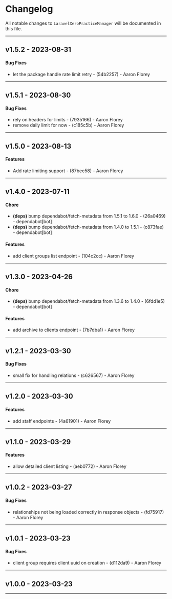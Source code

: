 # Changelog

All notable changes to `LaravelXeroPracticeManager` will be documented in this file.

- - -
## v1.5.2 - 2023-08-31
#### Bug Fixes
- let the package handle rate limit retry - (54b2257) - Aaron Florey

- - -

## v1.5.1 - 2023-08-30
#### Bug Fixes
- rely on headers for limits - (7935166) - Aaron Florey
- remove daily limit for now - (c185c5b) - Aaron Florey

- - -

## v1.5.0 - 2023-08-13
#### Features
- Add rate limiting support - (87bec58) - Aaron Florey

- - -

## v1.4.0 - 2023-07-11
#### Chore
- **(deps)** bump dependabot/fetch-metadata from 1.5.1 to 1.6.0 - (26a0469) - dependabot[bot]
- **(deps)** bump dependabot/fetch-metadata from 1.4.0 to 1.5.1 - (c873fae) - dependabot[bot]
#### Features
- add client groups list endpoint - (104c2cc) - Aaron Florey

- - -

## v1.3.0 - 2023-04-26
#### Chore
- **(deps)** bump dependabot/fetch-metadata from 1.3.6 to 1.4.0 - (6fdd1e5) - dependabot[bot]
#### Features
- add archive to clients endpoint - (7b7dba1) - Aaron Florey

- - -

## v1.2.1 - 2023-03-30
#### Bug Fixes
- small fix for handling relations - (c626567) - Aaron Florey

- - -

## v1.2.0 - 2023-03-30
#### Features
- add staff endpoints - (4a61901) - Aaron Florey

- - -

## v1.1.0 - 2023-03-29
#### Features
- allow detailed client listing - (aeb0772) - Aaron Florey

- - -

## v1.0.2 - 2023-03-27
#### Bug Fixes
- relationships not being loaded correctly in response objects - (fd75917) - Aaron Florey

- - -

## v1.0.1 - 2023-03-23
#### Bug Fixes
- client group requires client uuid on creation - (d112da9) - Aaron Florey

- - -

## v1.0.0 - 2023-03-23

- - -

